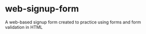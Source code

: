 # web-signup-form
A web-based signup form created to practice using forms and form validation in HTML
